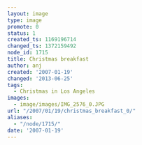 ```yaml
---
layout: image
type: image
promote: 0
status: 1
created_ts: 1169196714
changed_ts: 1372159492
node_id: 1715
title: Christmas breakfast
author: anj
created: '2007-01-19'
changed: '2013-06-25'
tags:
  - Christmas in Los Angeles
images:
  - image/images/IMG_2576_0.JPG
url: "/2007/01/19/christmas_breakfast_0/"
aliases:
  - "/node/1715/"
date: '2007-01-19'
---
```



